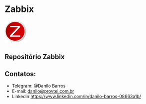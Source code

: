 # Zabbix
![Alt Text](https://github.com/danilobarros18/Zabbix/blob/master/IMG/zabbix.png?raw=true) 
## Repositório Zabbix

## Contatos:

- Telegram: @Danilo Barros
- E-mail: danilo@provtel.com.br
- Linkedin:https://www.linkedin.com/in/danilo-barros-08663a1b/

```sh

```


